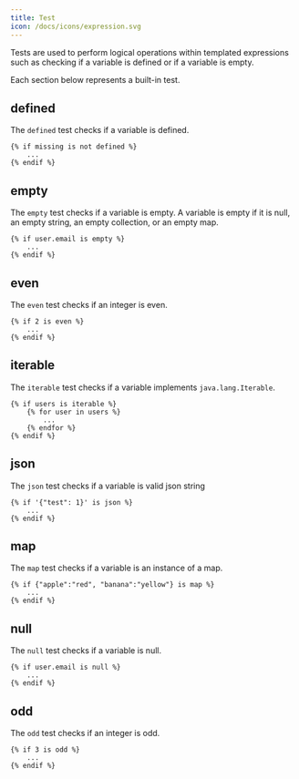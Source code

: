 ```yaml
---
title: Test
icon: /docs/icons/expression.svg
---
```


Tests are used to perform logical operations within templated expressions such as checking if a variable is defined or if a variable is empty.

Each section below represents a built-in test.

## defined

The `defined` test checks if a variable is defined.

```twig
{% if missing is not defined %}
	...
{% endif %}
```

## empty

The `empty` test checks if a variable is empty. A variable is empty if it is null, an empty string, an empty collection, or an empty map.

```twig
{% if user.email is empty %}
	...
{% endif %}
```


## even

The `even` test checks if an integer is even.

```twig
{% if 2 is even %}
	...
{% endif %}
```

## iterable

The `iterable` test checks if a variable implements `java.lang.Iterable`.

```twig
{% if users is iterable %}
	{% for user in users %}
		...
	{% endfor %}
{% endif %}
```

## json

The `json` test checks if a variable is valid json string

```twig
{% if '{"test": 1}' is json %}
	...
{% endif %}
```

## map

The `map` test checks if a variable is an instance of a map.

```twig
{% if {"apple":"red", "banana":"yellow"} is map %}
	...
{% endif %}
```

## null

The `null` test checks if a variable is null.

```twig
{% if user.email is null %}
	...
{% endif %}
```

## odd

The `odd` test checks if an integer is odd.
```twig
{% if 3 is odd %}
	...
{% endif %}
```


